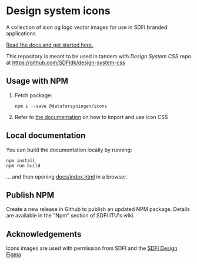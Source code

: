 # Design system icons

A collection of icon og logo vector images for use in SDFI branded applications.

[Read the docs and get started here.](https://sdfidk.github.io/design-system-icons/)

This repository is meant to be used in tandem with *Design System CSS* repo at https://github.com/SDFIdk/design-system-css

## Usage with NPM

1. Fetch package:
   ```
   npm i --save @dataforsyningen/icons
   ```
2. Refer to [the documentation](https://sdfidk.github.io/design-system-icons/) on how to import and use icon CSS

## Local documentation

You can build the documentation locally by running:
```
npm install
npm run build
```
... and then opening [docs/index.html](docs/index.html) in a browser.

## Publish NPM

Create a new release in Github to publish an updated NPM package.
Details are available in the "Npm" section of SDFI ITU's wiki.

## Acknowledgements

Icons images are used with permission from SDFI and the [SDFI Design Figma](https://www.figma.com/file/G9g2vp2MOcejoPB3d1xJvU/Dataforsyningen-Design-System?node-id=2%3A3357)
